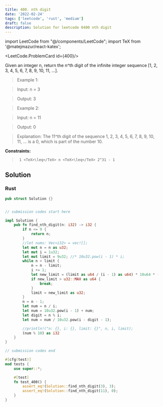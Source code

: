 ```yaml
---
title: 400. nth digit
date: '2022-02-24'
tags: ['leetcode', 'rust', 'medium']
draft: false
description: Solution for leetcode 0400 nth digit
---
```

import LeetCode from "@/components/LeetCode";
import TeX from '@matejmazur/react-katex';

<LeetCode.ProblemCard id={400}/>
 

  Given an integer n, return the n^th digit of the infinite integer sequence [1, 2, 3, 4, 5, 6, 7, 8, 9, 10, 11, ...].

   

 >   Example 1:

  

 >   Input: n <TeX>=</TeX> 3

 >   Output: 3

  

 >   Example 2:

  

 >   Input: n <TeX>=</TeX> 11

 >   Output: 0

 >   Explanation: The 11^th digit of the sequence 1, 2, 3, 4, 5, 6, 7, 8, 9, 10, 11, ... is a 0, which is part of the number 10.

  

   

  **Constraints:**

  

 >   	1 <TeX>\leq</TeX> n <TeX>\leq</TeX> 2^31 - 1


## Solution
### Rust
```rust
pub struct Solution {}


// submission codes start here

impl Solution {
    pub fn find_nth_digit(n: i32) -> i32 {
        if n <= 9 {
            return n;
        }
        //let nums: Vec<i32> = vec![];
        let mut n = n as u32;
        let mut i = 1u32;
        let mut limit = 9u32; //* 10u32.pow(i - 1) * i;
        while n > limit {
            n = n - limit;
            i += 1;
            let new_limit = (limit as u64 / (i - 1) as u64) * 10u64 * (i as u64);
            if new_limit > u32::MAX as u64 {
                break;
            }
            limit = new_limit as u32;
        }
        n = n - 1;
        let num = n / i;
        let num = 10u32.pow(i - 1) + num;
        let digit = n % i;
        let num = num / 10u32.pow(i - digit - 1);

        //println!("n: {}, i: {}, limit: {}", n, i, limit);
        (num % 10) as i32
    }
}

// submission codes end

#[cfg(test)]
mod tests {
    use super::*;

    #[test]
    fn test_400() {
        assert_eq!(Solution::find_nth_digit(3), 3);
        assert_eq!(Solution::find_nth_digit(11), 0);
    }
}

```
